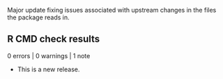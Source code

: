 Major update fixing issues associated with upstream changes in the files the package reads in.

## R CMD check results

0 errors | 0 warnings | 1 note

* This is a new release.
